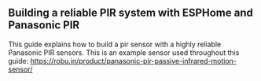 ## Building a reliable PIR system with ESPHome and Panasonic PIR
This guide explains how to build a pir sensor with a highly reliable Panasonic PIR sensors. 
This is an example sensor used throughout this guide: https://robu.in/product/panasonic-pir-passive-infrared-motion-sensor/



